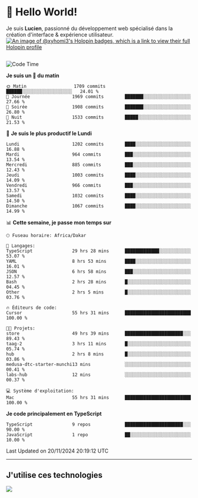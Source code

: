 # 👋 Hello World!

Je suis **Lucien**, passionné du développement web spécialisé dans la création d'interface & expérience utilisateur.
[![An image of @xyhomi3's Holopin badges, which is a link to view their full Holopin profile](https://holopin.me/xyhomi3)](https://holopin.io/@xyhomi3)

##

<!--START_SECTION:waka-->
![Code Time](http://img.shields.io/badge/Code%20Time-2%2C571%20hrs%2014%20mins-blue)

**Je suis un 🐤 du matin** 

```text
🌞 Matin                  1709 commits        ██████░░░░░░░░░░░░░░░░░░░   24.01 % 
🌆 Journée                1969 commits        ███████░░░░░░░░░░░░░░░░░░   27.66 % 
🌃 Soirée                 1908 commits        ███████░░░░░░░░░░░░░░░░░░   26.80 % 
🌙 Nuit                   1533 commits        █████░░░░░░░░░░░░░░░░░░░░   21.53 % 
```
📅 **Je suis le plus productif le Lundi** 

```text
Lundi                    1202 commits        ████░░░░░░░░░░░░░░░░░░░░░   16.88 % 
Mardi                    964 commits         ███░░░░░░░░░░░░░░░░░░░░░░   13.54 % 
Mercredi                 885 commits         ███░░░░░░░░░░░░░░░░░░░░░░   12.43 % 
Jeudi                    1003 commits        ████░░░░░░░░░░░░░░░░░░░░░   14.09 % 
Vendredi                 966 commits         ███░░░░░░░░░░░░░░░░░░░░░░   13.57 % 
Samedi                   1032 commits        ████░░░░░░░░░░░░░░░░░░░░░   14.50 % 
Dimanche                 1067 commits        ████░░░░░░░░░░░░░░░░░░░░░   14.99 % 
```


📊 **Cette semaine, je passe mon temps sur** 

```text
🕑︎ Fuseau horaire: Africa/Dakar

💬 Langages: 
TypeScript               29 hrs 28 mins      █████████████░░░░░░░░░░░░   53.07 % 
YAML                     8 hrs 53 mins       ████░░░░░░░░░░░░░░░░░░░░░   16.01 % 
JSON                     6 hrs 58 mins       ███░░░░░░░░░░░░░░░░░░░░░░   12.57 % 
Bash                     2 hrs 28 mins       █░░░░░░░░░░░░░░░░░░░░░░░░   04.45 % 
Other                    2 hrs 5 mins        █░░░░░░░░░░░░░░░░░░░░░░░░   03.76 % 

🔥 Éditeurs de code: 
Cursor                   55 hrs 31 mins      █████████████████████████   100.00 % 

🐱‍💻 Projets: 
store                    49 hrs 39 mins      ██████████████████████░░░   89.43 % 
taag-2                   3 hrs 11 mins       █░░░░░░░░░░░░░░░░░░░░░░░░   05.74 % 
hub                      2 hrs 8 mins        █░░░░░░░░░░░░░░░░░░░░░░░░   03.86 % 
medusa-dtc-starter-munchi13 mins             ░░░░░░░░░░░░░░░░░░░░░░░░░   00.41 % 
labs-hub                 12 mins             ░░░░░░░░░░░░░░░░░░░░░░░░░   00.37 % 

💻 Système d'exploitation: 
Mac                      55 hrs 31 mins      █████████████████████████   100.00 % 
```

**Je code principalement en TypeScript** 

```text
TypeScript               9 repos             ██████████████████████░░░   90.00 % 
JavaScript               1 repo              ██░░░░░░░░░░░░░░░░░░░░░░░   10.00 % 
```




 Last Updated on 20/11/2024 20:19:12 UTC
<!--END_SECTION:waka-->
---

## J'utilise ces technologies

<p align="left">
  <a href="https://skillicons.dev">
    <img src="https://skillicons.dev/icons?i=ts,js,md,scss,tailwind,react,docker,express,astro,vite,nextjs,vercel,figma,ableton" />
  </a>
</p>

